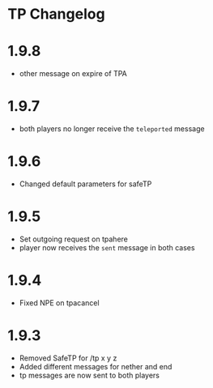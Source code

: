 # TP Changelog

# 1.9.8
- other message on expire of TPA

# 1.9.7
- both players no longer receive the `teleported` message

# 1.9.6
- Changed default parameters for safeTP

# 1.9.5
- Set outgoing request on tpahere
- player now receives the `sent` message in both cases

# 1.9.4
- Fixed NPE on tpacancel

# 1.9.3
- Removed SafeTP for /tp x y z
- Added different messages for nether and end
- tp messages are now sent to both players